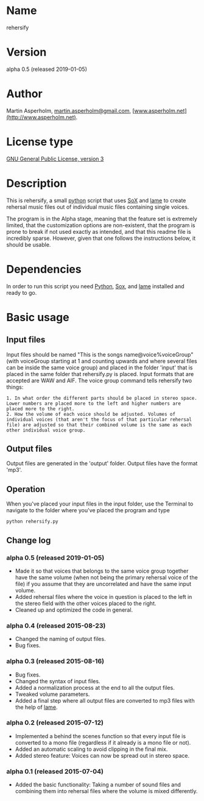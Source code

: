 # Name
rehersify

# Version
alpha 0.5 (released 2019-01-05)

# Author
Martin Asperholm, martin.asperholm@gmail.com, [www.asperholm.net](http://www.asperholm.net).

# License type
[GNU Gen­eral Public Li­cense, ver­sion 3](https://www.gnu.org/licenses/gpl-3.0.en.html)

# Description
This is rehersify, a small [python](https://www.python.org) script that uses [SoX](http://sox.sourceforge.net/) and [lame](http://lame.sourceforge.net/) to create rehersal music files out of individual music files containing single voices.

The program is in the Alpha stage, meaning that the feature set is extremely limited, that the customization options are non-existent, that the program is prone to break if not used exactly as intended, and that this readme file is incredibly sparse. However, given that one follows the instructions below, it should be usable.

# Dependencies
In order to run this script you need [Python](https://www.python.org), [Sox](http://sox.sourceforge.net/), and [lame](http://lame.sourceforge.net/) installed and ready to go.

# Basic usage
## Input files
Input files should be named "This is the songs name@voice%voiceGroup" (with voiceGroup starting at 1 and counting upwards and where several files can be inside the same voice group) and placed in the folder 'input' that is placed in the same folder that rehersify.py is placed. Input formats that are accepted are WAW and AIF. The voice group command tells rehersify two things: 
    
    1. In what order the different parts should be placed in stereo space. Lower numbers are placed more to the left and higher numbers are placed more to the right.
    2. How the volume of each voice should be adjusted. Volumes of individual voices (that aren't the focus of that particular rehersal file) are adjusted so that their combined volume is the same as each other individual voice group.

## Output files
Output files are generated in the 'output' folder. Output files have the format 'mp3'.

## Operation
When you've placed your input files in the input folder, use the Terminal to navigate to the folder where you've placed the program and type

	python rehersify.py

## Change log
### alpha 0.5 (released 2019-01-05)
- Made it so that voices that belongs to the same voice group together have the same volume (when not being the primary rehersal voice of the file) if you assume that they are uncorrelated and have the same input volume.
- Added rehersal files where the voice in question is placed to the left in the stereo field with the other voices placed to the right.
- Cleaned up and optimized the code in general.

### alpha 0.4 (released 2015-08-23)
- Changed the naming of output files.
- Bug fixes.

### alpha 0.3 (released 2015-08-16)
- Bug fixes.
- Changed the syntax of input files.
- Added a normalization process at the end to all the output files.
- Tweaked volume parameters.
- Added a final step where all output files are converted to mp3 files with the help of [lame](http://lame.sourceforge.net/).

### alpha 0.2 (released 2015-07-12)
- Implemented a behind the scenes function so that every input file is converted to a mono file (regardless if it already is a mono file or not).
- Added an automatic scaling to avoid clipping in the final mix.
- Added stereo feature: Voices can now be spread out in stereo space.

### alpha 0.1 (released 2015-07-04)
- Added the basic functionality: Taking a number of sound files and combining them into rehersal files where the volume is mixed differently.
